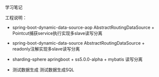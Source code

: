 学习笔记

工程说明：

- spring-boot-dynamic-data-source-aop AbstractRoutingDataSource + Pointcut捕获service执行实现多slave读写分离

- spring-boot-dynamic-data-source AbstractRoutingDataSource + readonly注解实现多slave读写分离

- sharding-sphere apringboot + ss5.0.0-alpha + mybatis 读写分离

- 测试数据生成 测试数据生成SQL
